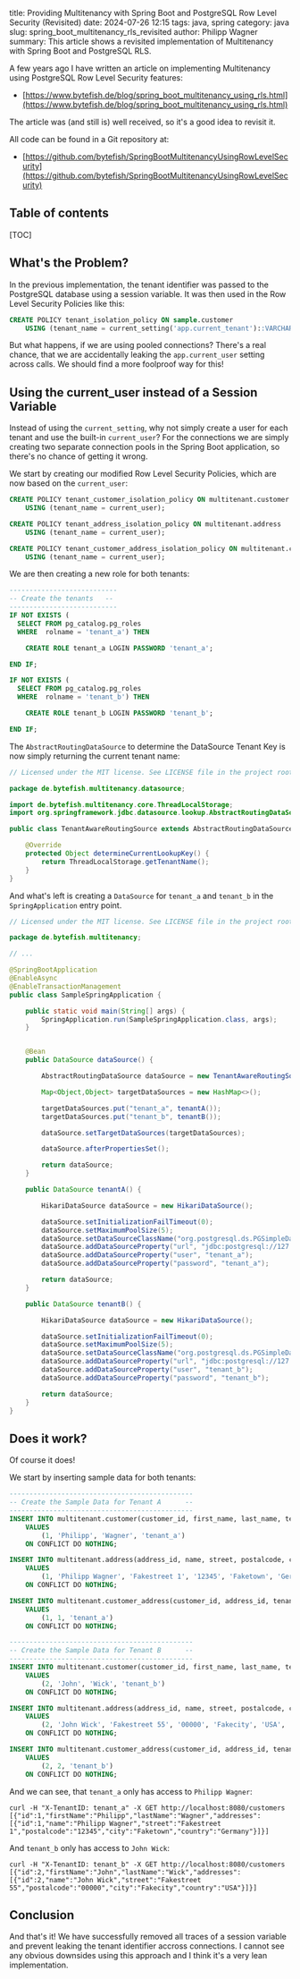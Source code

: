 ﻿title: Providing Multitenancy with Spring Boot and PostgreSQL Row Level Security (Revisited)
date: 2024-07-26 12:15
tags: java, spring
category: java
slug: spring_boot_multitenancy_rls_revisited
author: Philipp Wagner
summary: This article shows a revisited implementation of Multitenancy with Spring Boot and PostgreSQL RLS.

A few years ago I have written an article on implementing Multitenancy using PostgreSQL Row Level Security features:

* [https://www.bytefish.de/blog/spring_boot_multitenancy_using_rls.html](https://www.bytefish.de/blog/spring_boot_multitenancy_using_rls.html)

The article was (and still is) well received, so it's a good idea to revisit it.

All code can be found in a Git repository at:

* [https://github.com/bytefish/SpringBootMultitenancyUsingRowLevelSecurity](https://github.com/bytefish/SpringBootMultitenancyUsingRowLevelSecurity)

## Table of contents ##

[TOC]

## What's the Problem? ##

In the previous implementation, the tenant identifier was passed to the PostgreSQL database using 
a session variable. It was then used in the Row Level Security Policies like this:

```sql
CREATE POLICY tenant_isolation_policy ON sample.customer
    USING (tenant_name = current_setting('app.current_tenant')::VARCHAR);
```

But what happens, if we are using pooled connections? There's a real chance, that we are accidentally 
leaking the `app.current_user` setting across calls. We should find a more foolproof way for this!

## Using the current_user instead of a Session Variable ##

Instead of using the `current_setting`, why not simply create a user for each tenant and 
use the built-in `current_user`? For the connections we are simply creating two separate 
connection pools in the Spring Boot application, so there's no chance of getting it 
wrong.

We start by creating our modified Row Level Security Policies, which are now based on the `current_user`:

```sql
CREATE POLICY tenant_customer_isolation_policy ON multitenant.customer
    USING (tenant_name = current_user);

CREATE POLICY tenant_address_isolation_policy ON multitenant.address
    USING (tenant_name = current_user);

CREATE POLICY tenant_customer_address_isolation_policy ON multitenant.customer_address
    USING (tenant_name = current_user);
```

We are then creating a new role for both tenants:

```sql
---------------------------
-- Create the tenants   --
---------------------------
IF NOT EXISTS (
  SELECT FROM pg_catalog.pg_roles
  WHERE  rolname = 'tenant_a') THEN

    CREATE ROLE tenant_a LOGIN PASSWORD 'tenant_a';

END IF;

IF NOT EXISTS (
  SELECT FROM pg_catalog.pg_roles
  WHERE  rolname = 'tenant_b') THEN

    CREATE ROLE tenant_b LOGIN PASSWORD 'tenant_b';

END IF;
```

The `AbstractRoutingDataSource` to determine the DataSource Tenant Key is now simply returning the current tenant name:

```java
// Licensed under the MIT license. See LICENSE file in the project root for full license information.

package de.bytefish.multitenancy.datasource;

import de.bytefish.multitenancy.core.ThreadLocalStorage;
import org.springframework.jdbc.datasource.lookup.AbstractRoutingDataSource;

public class TenantAwareRoutingSource extends AbstractRoutingDataSource {

    @Override
    protected Object determineCurrentLookupKey() {
        return ThreadLocalStorage.getTenantName();
    }
}
```

And what's left is creating a `DataSource` for `tenant_a` and `tenant_b` in the `SpringApplication` entry point.

```java
// Licensed under the MIT license. See LICENSE file in the project root for full license information.

package de.bytefish.multitenancy;

// ...

@SpringBootApplication
@EnableAsync
@EnableTransactionManagement
public class SampleSpringApplication {

	public static void main(String[] args) {
		SpringApplication.run(SampleSpringApplication.class, args);
	}


	@Bean
	public DataSource dataSource() {

		AbstractRoutingDataSource dataSource = new TenantAwareRoutingSource();

		Map<Object,Object> targetDataSources = new HashMap<>();

		targetDataSources.put("tenant_a", tenantA());
		targetDataSources.put("tenant_b", tenantB());

		dataSource.setTargetDataSources(targetDataSources);

		dataSource.afterPropertiesSet();

		return dataSource;
	}

	public DataSource tenantA() {

		HikariDataSource dataSource = new HikariDataSource();

		dataSource.setInitializationFailTimeout(0);
		dataSource.setMaximumPoolSize(5);
		dataSource.setDataSourceClassName("org.postgresql.ds.PGSimpleDataSource");
		dataSource.addDataSourceProperty("url", "jdbc:postgresql://127.0.0.1:5432/sampledb");
		dataSource.addDataSourceProperty("user", "tenant_a");
		dataSource.addDataSourceProperty("password", "tenant_a");

		return dataSource;
	}

	public DataSource tenantB() {

		HikariDataSource dataSource = new HikariDataSource();

		dataSource.setInitializationFailTimeout(0);
		dataSource.setMaximumPoolSize(5);
		dataSource.setDataSourceClassName("org.postgresql.ds.PGSimpleDataSource");
		dataSource.addDataSourceProperty("url", "jdbc:postgresql://127.0.0.1:5432/sampledb");
		dataSource.addDataSourceProperty("user", "tenant_b");
		dataSource.addDataSourceProperty("password", "tenant_b");

		return dataSource;
	}
}
```

## Does it work? ##

Of course it does!

We start by inserting sample data for both tenants:

```sql
----------------------------------------------
-- Create the Sample Data for Tenant A      --
----------------------------------------------
INSERT INTO multitenant.customer(customer_id, first_name, last_name, tenant_name) 
    VALUES 
        (1, 'Philipp', 'Wagner', 'tenant_a')        
    ON CONFLICT DO NOTHING;

INSERT INTO multitenant.address(address_id, name, street, postalcode, city, country, tenant_name) 
    VALUES 
        (1, 'Philipp Wagner', 'Fakestreet 1', '12345', 'Faketown', 'Germany', 'tenant_a')        
    ON CONFLICT DO NOTHING;

INSERT INTO multitenant.customer_address(customer_id, address_id, tenant_name) 
    VALUES 
        (1, 1, 'tenant_a')        
    ON CONFLICT DO NOTHING;

----------------------------------------------
-- Create the Sample Data for Tenant B      --
----------------------------------------------
INSERT INTO multitenant.customer(customer_id, first_name, last_name, tenant_name) 
    VALUES 
        (2, 'John', 'Wick', 'tenant_b')        
    ON CONFLICT DO NOTHING;

INSERT INTO multitenant.address(address_id, name, street, postalcode, city, country, tenant_name) 
    VALUES 
        (2, 'John Wick', 'Fakestreet 55', '00000', 'Fakecity', 'USA', 'tenant_b')        
    ON CONFLICT DO NOTHING;

INSERT INTO multitenant.customer_address(customer_id, address_id, tenant_name) 
    VALUES 
        (2, 2, 'tenant_b')        
    ON CONFLICT DO NOTHING;
```

And we can see, that `tenant_a` only has access to `Philipp Wagner`:

```
curl -H "X-TenantID: tenant_a" -X GET http://localhost:8080/customers
[{"id":1,"firstName":"Philipp","lastName":"Wagner","addresses":[{"id":1,"name":"Philipp Wagner","street":"Fakestreet 1","postalcode":"12345","city":"Faketown","country":"Germany"}]}]
```

And `tenant_b` only has access to `John Wick`:

```
curl -H "X-TenantID: tenant_b" -X GET http://localhost:8080/customers
[{"id":2,"firstName":"John","lastName":"Wick","addresses":[{"id":2,"name":"John Wick","street":"Fakestreet 55","postalcode":"00000","city":"Fakecity","country":"USA"}]}]
```

## Conclusion ##

And that's it! We have successfully removed all traces of a session variable and prevent leaking 
the tenant identifier accross connections. I cannot see any obvious downsides using this approach
and I think it's a very lean implementation.